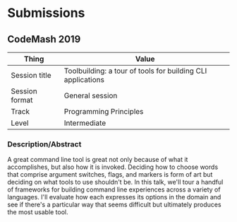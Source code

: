 # Submissions

## CodeMash 2019

|Thing | Value |
|------|-------|
|Session title  |Toolbuilding: a tour of tools for building CLI applications
|Session format |General session
|Track|Programming Principles|
|Level|Intermediate|

### Description/Abstract

A great command line tool is great not only because of what it accomplishes, but also how it is invoked. Deciding how to choose words that comprise argument switches, flags, and markers is form of art but deciding on what tools to use shouldn't be. In this talk, we'll tour a handful of frameworks for building command line experiences across a variety of languages. I'll evaluate how each expresses its options in the domain and see if there's a particular way that seems difficult but ultimately produces the most usable tool.
